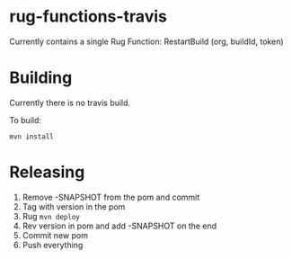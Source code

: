 # rug-functions-travis

Currently contains a single Rug Function: RestartBuild (org, buildId, token)

# Building

Currently there is no travis build. 

To build:

```shell
mvn install
```

# Releasing

1. Remove -SNAPSHOT from the pom and commit
2. Tag with version in the pom
3. Rug `mvn deploy`
4. Rev version in pom and add -SNAPSHOT on the end
5. Commit new pom
6. Push everything
